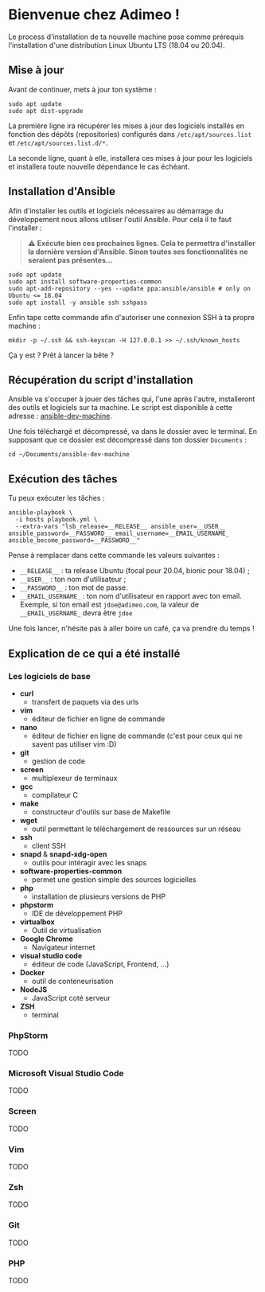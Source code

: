 # Bienvenue chez Adimeo !

Le process d'installation de ta nouvelle machine pose comme prérequis l'installation d'une distribution Linux Ubuntu LTS (18.04 ou 20.04).

## Mise à jour

Avant de continuer, mets à jour ton système :

```
sudo apt update
sudo apt dist-upgrade
```

La première ligne ira récupérer les mises à jour des logiciels installés en fonction des dépôts (repositories) configurés dans `/etc/apt/sources.list` et `/etc/apt/sources.list.d/*`.

La seconde ligne, quant à elle, installera ces mises à jour pour les logiciels et installera toute nouvelle dépendance le cas échéant.

## Installation d'Ansible

Afin d'installer les outils et logiciels nécessaires au démarrage du développement nous allons utiliser l'outil Ansible. Pour cela il te faut l'installer :

> :warning: **Exécute bien ces prochaines lignes. Cela te permettra d'installer la dernière version d'Ansible. Sinon toutes ses fonctionnalités ne seraient pas présentes...**

```
sudo apt update
sudo apt install software-properties-common
sudo apt-add-repository --yes --update ppa:ansible/ansible # only on Ubuntu <= 18.04
sudo apt install -y ansible ssh sshpass
```

Enfin tape cette commande afin d'autoriser une connexion SSH à ta propre machine : 

```
mkdir -p ~/.ssh && ssh-keyscan -H 127.0.0.1 >> ~/.ssh/known_hosts
```

Ça y est ? Prêt à lancer la bête ?

## Récupération du script d'installation

Ansible va s'occuper à jouer des tâches qui, l'une après l'autre, installeront des outils et logiciels sur ta machine. Le script est disponible à cette adresse : [ansible-dev-machine](https://github.com/adimeo-lab/ansible-dev-machine/releases).

Une fois téléchargé et décompressé, va dans le dossier avec le terminal. En supposant que ce dossier est décompressé dans ton dossier `Documents` :


```
cd ~/Documents/ansible-dev-machine
```

## Exécution des tâches

Tu peux exécuter les tâches : 

```
ansible-playbook \
  -i hosts playbook.yml \
  --extra-vars "lsb_release=__RELEASE__ ansible_user=__USER__ ansible_password=__PASSWORD__ email_username=__EMAIL_USERNAME_ ansible_become_password=__PASSWORD__"
```

Pense à remplacer dans cette commande les valeurs suivantes :

* `__RELEASE__` : ta release Ubuntu (focal pour 20.04, bionic pour 18.04) ;
* `__USER__` : ton nom d'utilisateur ;
* `__PASSWORD__` : ton mot de passe.
* `__EMAIL_USERNAME_` : ton nom d'utilisateur en rapport avec ton email. Exemple, si ton email est `jdoe@adimeo.com`, la valeur de `__EMAIL_USERNAME_` devra être `jdoe`

Une fois lancer, n'hésite pas à aller boire un café, ça va prendre du temps !

## Explication de ce qui a été installé

### Les logiciels de base

* **curl**
  * transfert de paquets via des urls
* **vim**
  * éditeur de fichier en ligne de commande
* **nano**
  * éditeur de fichier en ligne de commande (c'est pour ceux qui ne savent pas utiliser vim :D)
* **git**
  * gestion de code
* **screen**
  * multiplexeur de terminaux
* **gcc**
  * compilateur C
* **make**
  * constructeur d'outils sur base de Makefile
* **wget**
  * outil permettant le téléchargement de ressources sur un réseau
* **ssh**
  * client SSH
* **snapd** & **snapd-xdg-open**
  * outils pour intéragir avec les snaps
* **software-properties-common**
  * permet une gestion simple des sources logicielles
* **php**
  * installation de plusieurs versions de PHP
* **phpstorm**
  * IDE de développement PHP
* **virtualbox**
  * Outil de virtualisation
* **Google Chrome**
  * Navigateur internet
* **visual studio code**
  * éditeur de code (JavaScript, Frontend, ...)
* **Docker**
  * outil de conteneurisation
* **NodeJS**
  * JavaScript coté serveur
* **ZSH**
  * terminal

### PhpStorm

TODO

### Microsoft Visual Studio Code

TODO

### Screen

TODO

### Vim

TODO

### Zsh

TODO

### Git

TODO

### PHP

TODO


